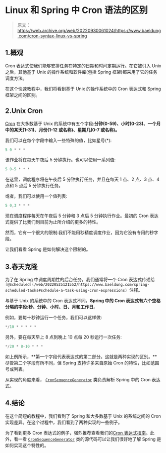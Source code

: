 # Linux 和 Spring 中 Cron 语法的区别

> 原文：<https://web.archive.org/web/20220930061024/https://www.baeldung.com/cron-syntax-linux-vs-spring>

## 1.概观

Cron 表达式使我们能够安排任务在特定的日期和时间定期运行。在它被引入 Unix 之后，其他基于 Unix 的操作系统和软件库(包括 Spring 框架)都采用了它的任务调度方法。

在这个快速教程中，我们将看到基于 Unix 的操作系统中的 Cron 表达式和 Spring 框架之间的区别。

## 2.Unix Cron

[Cron](https://web.archive.org/web/20220525121552/https://www.manpagez.com/man/5/crontab/) 在大多数基于 Unix 的系统中有五个字段:**分钟(0-59)、小时(0-23)、一个月中的某天(1-31)、月份(1-12 或名称)、星期几(0-7 或名称)。**

我们可以在每个字段中输入一些特殊的值，比如星号(*):

```java
5 0 * * *
```

该作业将在每天午夜后 5 分钟执行。也可以使用一系列值:

```java
5 0-5 * * *
```

在这里，调度程序将在午夜后 5 分钟执行任务，并且在每天 1 点、2 点、3 点、4 点和 5 点后 5 分钟执行任务。

或者，我们可以使用一个值列表:

```java
5 0,3 * * *
```

现在调度程序每天在午夜后 5 分钟和 3 点后 5 分钟执行作业。最初的 Cron 表达式提供了比我们到目前为止所介绍的更多的特性。

然而，它有一个很大的限制:我们不能用秒精度调度作业，因为它没有专用的秒字段。

让我们看看 Spring 是如何解决这个限制的。

## 3.春天克隆

为了在 Spring 中调度周期性的后台任务，我们通常将一个 Cron 表达式传递给`[@Scheduled](/web/20220525121552/https://www.baeldung.com/spring-scheduled-tasks#schedule-a-task-using-cron-expressions) `注释。

与基于 Unix 的系统中的 Cron 表达式不同，**Spring 中的 Cron 表达式有六个空格分隔的字段:秒、分钟、小时、日、月和工作日**。

例如，要每十秒钟运行一个任务，我们可以这样做:

```java
*/10 * * * * *
```

另外，要在每天早上 8 点到晚上 10 点每 20 秒运行一次任务:

```java
*/20 * 8-10 * * *
```

如上例所示，**第一个字段代表表达式的第二部分。这就是两种实现的区别。**尽管第二个字段有所不同，但 Spring 支持许多来自原始 Cron 的特性，比如范围号或列表。

从实现的角度来看， [`CronSequenceGenerator`](https://web.archive.org/web/20220525121552/https://docs.spring.io/spring/docs/current/javadoc-api/org/springframework/scheduling/support/CronSequenceGenerator.html) 类负责解析 Spring 中的 Cron 表达式。

## 4.结论

在这个简短的教程中，我们看到了 Spring 和大多数基于 Unix 的系统之间的 Cron 实现差异。在这个过程中，我们看到了两种实现的一些例子。

为了看到更多 Cron 表达式的例子，强烈推荐查看我们的[Cron 表达式指南](/web/20220525121552/https://www.baeldung.com/cron-expressions)。此外，看一看 [`CronSequenceGenerator`](https://web.archive.org/web/20220525121552/https://github.com/spring-projects/spring-framework/blob/master/spring-context/src/main/java/org/springframework/scheduling/support/CronSequenceGenerator.java) 类的源代码可以让我们很好地了解 Spring 是如何实现这个特性的。
